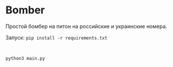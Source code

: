 # Bomber

Простой бомбер на питон на российские и украинские номера. 

Запуск:
<code>pip install -r requirements.txt

python3 main.py</code>
